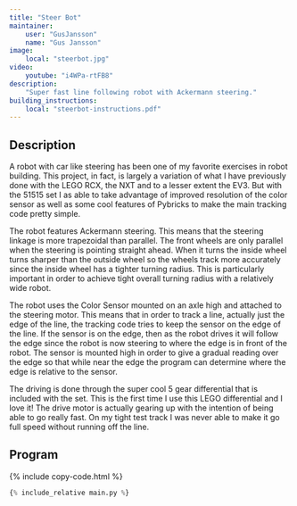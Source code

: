 ```yaml
---
title: "Steer Bot"
maintainer:
    user: "GusJansson"
    name: "Gus Jansson"
image:
    local: "steerbot.jpg"
video:
    youtube: "i4WPa-rtFB8"
description:
    "Super fast line following robot with Ackermann steering."
building_instructions:
    local: "steerbot-instructions.pdf"
---
```


## Description

A robot with car like steering has been one of my favorite exercises in robot
building. This project, in fact, is largely a variation of what I have
previously done with the LEGO RCX, the NXT and to a lesser extent the EV3. But
with the 51515 set I as able to take advantage of improved resolution of the
color sensor as well as some cool features of Pybricks to make the main
tracking code pretty simple.

The robot features Ackermann steering. This means that the steering linkage is
more trapezoidal than parallel. The front wheels are only parallel when the
steering is pointing straight ahead. When it turns the inside wheel turns
sharper than the outside wheel so the wheels track more accurately since the
inside wheel has a tighter turning radius. This is particularly important in
order to achieve tight overall turning radius with a relatively wide robot.

The robot uses the Color Sensor mounted on an axle high and attached to the
steering motor. This means that in order to track a line, actually just the
edge of the line, the tracking code tries to keep the sensor on the edge of
the line. If the sensor is on the edge, then as the robot drives it will follow
the edge since the robot is now steering to where the edge is in front of the
robot. The sensor is mounted high in order to give a gradual reading over the
edge so that while near the edge the program can determine where the edge is
relative to the sensor.

The driving is done through the super cool 5 gear differential that is included
with the set. This is the first time I use this LEGO differential and I love
it! The drive motor is actually gearing up with the intention of being able to
go really fast. On my tight test track I was never able to make it go full
speed without running off the line.

## Program


{% include copy-code.html %}
```python
{% include_relative main.py %}
```
